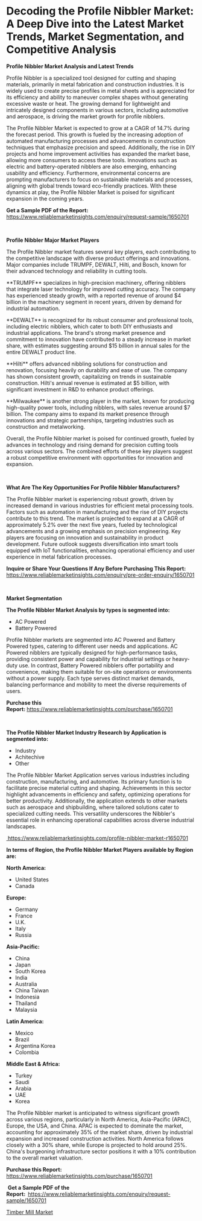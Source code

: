 <p><h1>Decoding the Profile Nibbler Market: A Deep Dive into the Latest Market Trends, Market Segmentation, and Competitive Analysis</h1></p><p><strong>Profile Nibbler Market Analysis and Latest Trends</strong></p>
<p><p>Profile Nibbler is a specialized tool designed for cutting and shaping materials, primarily in metal fabrication and construction industries. It is widely used to create precise profiles in metal sheets and is appreciated for its efficiency and ability to maneuver complex shapes without generating excessive waste or heat. The growing demand for lightweight and intricately designed components in various sectors, including automotive and aerospace, is driving the market growth for profile nibblers.</p><p>The Profile Nibbler Market is expected to grow at a CAGR of 14.7% during the forecast period. This growth is fueled by the increasing adoption of automated manufacturing processes and advancements in construction techniques that emphasize precision and speed. Additionally, the rise in DIY projects and home improvement activities has expanded the market base, allowing more consumers to access these tools. Innovations such as electric and battery-operated nibblers are also emerging, enhancing usability and efficiency. Furthermore, environmental concerns are prompting manufacturers to focus on sustainable materials and processes, aligning with global trends toward eco-friendly practices. With these dynamics at play, the Profile Nibbler Market is poised for significant expansion in the coming years.</p></p>
<p><strong>Get a Sample PDF of the Report:&nbsp;</strong> <a href="https://www.reliablemarketinsights.com/enquiry/request-sample/1650701?utm_campaign=3167&utm_medium=2&utm_source=Github&utm_content=ia&utm_term=08042025&utm_id=profile-nibbler">https://www.reliablemarketinsights.com/enquiry/request-sample/1650701</a></p>
<p>&nbsp;</p>
<p><strong>Profile Nibbler Major Market Players</strong></p>
<p><p>The Profile Nibbler market features several key players, each contributing to the competitive landscape with diverse product offerings and innovations. Major companies include TRUMPF, DEWALT, Hilti, and Bosch, known for their advanced technology and reliability in cutting tools.</p><p>**TRUMPF** specializes in high-precision machinery, offering nibblers that integrate laser technology for improved cutting accuracy. The company has experienced steady growth, with a reported revenue of around $4 billion in the machinery segment in recent years, driven by demand for industrial automation.</p><p>**DEWALT** is recognized for its robust consumer and professional tools, including electric nibblers, which cater to both DIY enthusiasts and industrial applications. The brand's strong market presence and commitment to innovation have contributed to a steady increase in market share, with estimates suggesting around $15 billion in annual sales for the entire DEWALT product line.</p><p>**Hilti** offers advanced nibbling solutions for construction and renovation, focusing heavily on durability and ease of use. The company has shown consistent growth, capitalizing on trends in sustainable construction. Hilti's annual revenue is estimated at $5 billion, with significant investment in R&D to enhance product offerings.</p><p>**Milwaukee** is another strong player in the market, known for producing high-quality power tools, including nibblers, with sales revenue around $7 billion. The company aims to expand its market presence through innovations and strategic partnerships, targeting industries such as construction and metalworking.</p><p>Overall, the Profile Nibbler market is poised for continued growth, fueled by advances in technology and rising demand for precision cutting tools across various sectors. The combined efforts of these key players suggest a robust competitive environment with opportunities for innovation and expansion.</p></p>
<p>&nbsp;</p>
<p><strong>What Are The Key Opportunities For Profile Nibbler Manufacturers?</strong></p>
<p><p>The Profile Nibbler market is experiencing robust growth, driven by increased demand in various industries for efficient metal processing tools. Factors such as automation in manufacturing and the rise of DIY projects contribute to this trend. The market is projected to expand at a CAGR of approximately 5.2% over the next five years, fueled by technological advancements and a growing emphasis on precision engineering. Key players are focusing on innovation and sustainability in product development. Future outlook suggests diversification into smart tools equipped with IoT functionalities, enhancing operational efficiency and user experience in metal fabrication processes.</p></p>
<p><strong>Inquire or Share Your Questions If Any Before Purchasing This Report:</strong> <a href="https://www.reliablemarketinsights.com/enquiry/pre-order-enquiry/1650701?utm_campaign=3167&utm_medium=2&utm_source=Github&utm_content=ia&utm_term=08042025&utm_id=profile-nibbler">https://www.reliablemarketinsights.com/enquiry/pre-order-enquiry/1650701</a></p>
<p>&nbsp;</p>
<p><strong>Market Segmentation</strong></p>
<p><strong>The Profile Nibbler Market Analysis by types is segmented into:</strong></p>
<p><ul><li>AC Powered</li><li>Battery Powered</li></ul></p>
<p><p>Profile Nibbler markets are segmented into AC Powered and Battery Powered types, catering to different user needs and applications. AC Powered nibblers are typically designed for high-performance tasks, providing consistent power and capability for industrial settings or heavy-duty use. In contrast, Battery Powered nibblers offer portability and convenience, making them suitable for on-site operations or environments without a power supply. Each type serves distinct market demands, balancing performance and mobility to meet the diverse requirements of users.</p></p>
<p><strong>Purchase this Report:&nbsp;</strong><a href="https://www.reliablemarketinsights.com/purchase/1650701?utm_campaign=3167&utm_medium=2&utm_source=Github&utm_content=ia&utm_term=08042025&utm_id=profile-nibbler">https://www.reliablemarketinsights.com/purchase/1650701</a></p>
<p>&nbsp;</p>
<p><strong>The Profile Nibbler Market Industry Research by Application is segmented into:</strong></p>
<p><ul><li>Industry</li><li>Achitechive</li><li>Other</li></ul></p>
<p><p>The Profile Nibbler Market Application serves various industries including construction, manufacturing, and automotive. Its primary function is to facilitate precise material cutting and shaping. Achievements in this sector highlight advancements in efficiency and safety, optimizing operations for better productivity. Additionally, the application extends to other markets such as aerospace and shipbuilding, where tailored solutions cater to specialized cutting needs. This versatility underscores the Nibbler's essential role in enhancing operational capabilities across diverse industrial landscapes.</p></p>
<p><a href="https://www.reliablemarketinsights.com/profile-nibbler-market-r1650701?utm_campaign=3167&utm_medium=2&utm_source=Github&utm_content=ia&utm_term=08042025&utm_id=profile-nibbler">&nbsp;https://www.reliablemarketinsights.com/profile-nibbler-market-r1650701</a></p>
<p><strong>In terms of Region, the Profile Nibbler Market Players available by Region are:</strong></p>
<p>
    <p> <strong> North America: </strong>
        <ul>
            <li>United States</li>
            <li>Canada</li>
        </ul>
        </p> 
    <p> <strong> Europe: </strong>
        <ul>
            <li>Germany</li>
            <li>France</li>
            <li>U.K.</li>
            <li>Italy</li>
            <li>Russia</li>
        </ul>
        </p> 
    <p> <strong> Asia-Pacific: </strong>
        <ul>
            <li>China</li>
            <li>Japan</li>
            <li>South Korea</li>
            <li>India</li>
            <li>Australia</li>
            <li>China Taiwan</li>
            <li>Indonesia</li>
            <li>Thailand</li>
            <li>Malaysia</li>
        </ul>
        </p> 
    <p> <strong> Latin America: </strong>
        <ul>
            <li>Mexico</li>
            <li>Brazil</li>
            <li>Argentina Korea</li>
            <li>Colombia</li>
        </ul>
        </p> 
    <p> <strong> Middle East & Africa: </strong>
        <ul>
            <li>Turkey</li>
            <li>Saudi</li>
            <li>Arabia</li>
            <li>UAE</li>
            <li>Korea</li>
        </ul>
    </p>
    </p>
<p><p>The Profile Nibbler market is anticipated to witness significant growth across various regions, particularly in North America, Asia-Pacific (APAC), Europe, the USA, and China. APAC is expected to dominate the market, accounting for approximately 35% of the market share, driven by industrial expansion and increased construction activities. North America follows closely with a 30% share, while Europe is projected to hold around 25%. China's burgeoning infrastructure sector positions it with a 10% contribution to the overall market valuation.</p></p>
<p><strong>Purchase this Report: </strong><a href="https://www.reliablemarketinsights.com/purchase/1650701?utm_campaign=3167&utm_medium=2&utm_source=Github&utm_content=ia&utm_term=08042025&utm_id=profile-nibbler">https://www.reliablemarketinsights.com/purchase/1650701</a></p>
<p>&nbsp;<strong>Get a Sample PDF of the Report:&nbsp;&nbsp;</strong><a href="https://www.reliablemarketinsights.com/enquiry/request-sample/1650701?utm_campaign=3167&utm_medium=2&utm_source=Github&utm_content=ia&utm_term=08042025&utm_id=profile-nibbler">https://www.reliablemarketinsights.com/enquiry/request-sample/1650701</a></p>
<p><strong></strong></p>
<p><p><a href="https://github.com/chikenmhamdi/Market-Research-Report-List-1/blob/main/timber-mill-market.md?utm_campaign=3167&utm_medium=2&utm_source=Github&utm_content=ia&utm_term=08042025&utm_id=profile-nibbler">Timber Mill Market</a></p></p>